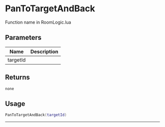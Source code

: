 # PanToTargetAndBack

Function name in RoomLogic.lua

## Parameters

| Name     | Description |
| -------- | ----------- |
| targetId |             |

## Returns

`none`

## Usage

```lua
PanToTargetAndBack(targetId)
```

---
